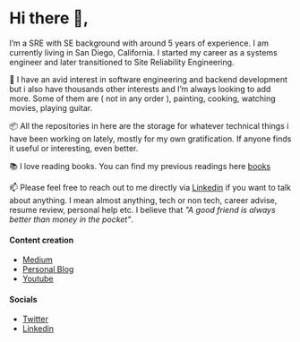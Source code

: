 # Hi there 👋,

I’m a SRE with SE background with around 5 years of experience. I am currently living in San Diego, California. I started my career as a systems engineer and later transitioned to Site Reliability Engineering. 

🚴  I have an avid interest in software engineering and backend development but i also have thousands other interests and I’m always looking to add more. Some of them are ( not in any order ), painting, cooking, watching movies, playing guitar.

📦  All the repositories in here are the storage for whatever technical things i have been working on lately, mostly for my own gratification. If anyone finds it useful or interesting, even better.

📚  I love reading books. You can find my previous readings here [books](https://99devops.com/books)
    
📫  Please feel free to reach out to me directly via [Linkedin](https://www.linkedin.com/in/prabeshthapa) if you want to talk about anything. I mean almost anything, tech or non tech, career advise, resume review, personal help etc. I believe that *"A good friend is always better than money in the pocket"*. 

#### Content creation
- [Medium](https://medium.com/@prabeshthapa)
- [Personal Blog](https://99devops.com)
- [Youtube](https://www.youtube.com/c/ShardedSRE)

#### Socials
- [Twitter](https://twitter.com/pgaijin66)
- [Linkedin](https://www.linkedin.com/in/prabeshthapa)
